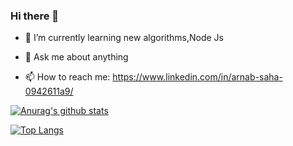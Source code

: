 ### Hi there 👋





- 🌱 I’m currently learning new algorithms,Node Js

- 💬 Ask me about anything
- 📫 How to reach me: https://www.linkedin.com/in/arnab-saha-0942611a9/

[![Anurag's github stats](https://github-readme-stats.vercel.app/api?username=arnab000&show_icons=true&theme=radical&count_private=true)](https://github.com/anuraghazra/github-readme-stats)


[![Top Langs](https://github-readme-stats.vercel.app/api/top-langs/?username=arnab000&layout=compact&theme=radical)](https://github.com/anuraghazra/github-readme-stats)
